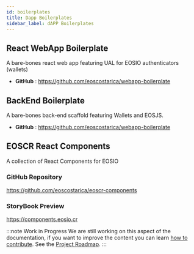 ```yaml
---
id: boilerplates
title: Dapp Boilerplates
sidebar_label: dAPP Boilerplates
---
```


## React WebApp Boilerplate

A bare-bones react web app featuring UAL for EOSIO authenticators (wallets)

- **GitHub** : https://github.com/eoscostarica/webapp-boilerplate

## BackEnd Boilerplate

A bare-bones back-end scaffold featuring Wallets and EOSJS.

- **GitHub** : https://github.com/eoscostarica/webapp-boilerplate

## EOSCR React Components
A collection of React Components for EOSIO

### GitHub Repository
https://github.com/eoscostarica/eoscr-components

### StoryBook Preview
https://components.eosio.cr

:::note Work in Progress
We are still working on this aspect of the documentation, if you want to improve the content you can learn [how to contribute](../guides/contribute). See the [Project Roadmap](../testnet/roadmap).
:::